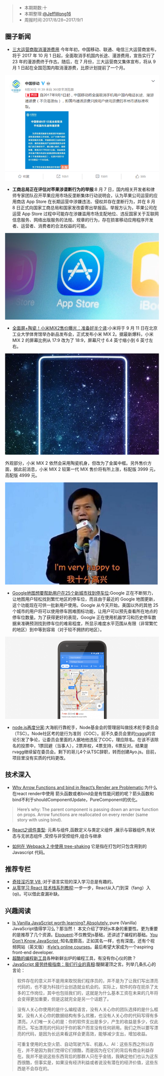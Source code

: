 
> - 本期期数:十  
> - 本期整理:[@JeffWong16](https://github.com/JeffWong16)
> - 周报时间:2017/8/28~2017/9/1 


## 圈子新闻

- [三大运营商取消漫游费用](http://www.geekpark.net/topics/221567) 今年年初，中国移动、联通、电信三大运营商宣布，将于 2017 年 10 月 1 日起，全面取消手机国内长途、漫游费用，宣告实行了 23 年的漫游费终于作古。随后，在 7 月份，三大运营商又集体宣布，将从 9 月 1 日起在全国范围内取消漫游费，比原计划提前了一个月。

![微博截图](https://raw.githubusercontent.com/EHDFE/ehdfe-weekly/master/assets/010.1.jpg)

- **工商总局正在评估对苹果涉垄断行为的举报**:8 月 7 日，国内相关开发者和律师专家团队召开苹果应用市场反垄断集体行动说明会，认为苹果公司运营的应用商店 App Store 在长期运营中涉嫌违法、侵权并存在垄断行为，并在 8 月 8 日正式向国家工商总局和国家发改委寄出举报函。举报方认为，苹果公司在运营 App Store 过程中可能存在涉嫌滥用市场支配地位、违反国家关于互联网信息服务、网络出版服务的法规、规章的行为，存在损害移动应用程序开发者、运营者、消费者的合法权益的可能。

![文案配图](https://raw.githubusercontent.com/EHDFE/ehdfe-weekly/master/assets/010.2.jpg)

- [全面屏+陶瓷！小米MIX2售价曝光：准备好半个肾](http://news.mydrivers.com/1/546/546447.htm):小米将于 9 月 11 日在北京工业大学体育馆举办新品发布会，正式发布小米 MIX 2。据最新爆料，小米 MIX 2 的屏幕比例从 17:9 改为了 18:9，屏幕尺寸 6.4 英寸缩小到 6 英寸左右。

![小米MIX2](https://raw.githubusercontent.com/EHDFE/ehdfe-weekly/master/assets/010.3.jpg)

外观部分，小米 MIX 2 依然会采用陶瓷机身，但改为了金属中框。另外售价方面，据此前消息，小米 MIX 2 较第一代 MIX 售价将有所上涨，标配版 3999 元，高配版 4999 元。

![Are you Ok？](https://raw.githubusercontent.com/EHDFE/ehdfe-weekly/master/assets/010.4.jpg)

- [Google地图想要帮助用户在25个新城市找到停车位](http://www.cnbeta.com/articles/tech/646399.htm):Google 正在不断努力，让地图用户轻松找到繁忙地区的停车位，而且由于最近的 Google 地图更新，这个功能现在可供一批新用户使用。Google 从今天开始，美国以外的其他 25 个城市的用户将可以使用停车困难图标功能，让用户可以预先查看所在地点的停车位数量。为了获得更好的表现，Google 正在使用机器学习和历史停车数据来准确预测找到停车位的难易程度，所显示难度水平范围从有限（非常繁忙的地区）到中等到容易（对于较不拥挤的地区）。

![Google地图想要帮助用户在25个新城市找到停车位](https://raw.githubusercontent.com/EHDFE/ehdfe-weekly/master/assets/010.5.png)


- [node.js再度分家](https://www.zhihu.com/question/64358787):大海航行靠舵手，Node基金会的管理层叫做技术舵手委员会（TSC）。Node社区考的是行为准则（COC）。前不久委员会里的[rvagg](https://github.com/rvagg)的言论引发了争论，让委员会里面的人据地他违反了COC，理应除名。在该不该除名的投票中，1票回避（当事人），2票弃权，4票支持，6票反对。结果是rvagg继续留在委员会。剩下的哥儿4个从TSC辞职，转而创建Ayo.js。目前，项目里没有实质的代码更改。


## 技术深入

- [Why Arrow Functions and bind in React’s Render are Problematic](https://medium.freecodecamp.org/why-arrow-functions-and-bind-in-reacts-render-are-problematic-f1c08b060e36):为什么在react render中使用 箭头函数或者bind会是有性能问题的呢？箭头函数和 bind不利于shouldComponentUpdate，PureComponent的优化。
>Here’s why: The parent component is passing down an arrow function on props. Arrow functions are reallocated on every render (same story with using bind).

- [React之组件类型](https://mp.weixin.qq.com/s/U4REXWqmVa-XgyR1_fUf7A): 元素与组件,函数定义与类定义组件 ,展示与容器组件,有状态与无状态组件 ,受控与非受控组件,组合与继承

- [如何在 Webpack 2 中使用 tree-shaking](http://mp.weixin.qq.com/s/Zi1xnMJp-iRLa-3L-aiVpA) 它是指在打包时只包含用到的 Javascript 代码。 


## 推荐专栏

- [奇技淫巧学 V8 ](https://zhuanlan.zhihu.com/p/28777722):对于语言实现的深入学习总是有趣的。
- [从零学习 React 技术栈系列教程](https://yubolun.com/):一步一步，React从入门到深（fang）入(qi)。可以借此查漏补缺。

## 兴趣阅读

- [Is Vanilla JavaScript worth learning? Absolutely.](https://medium.freecodecamp.org/is-vanilla-javascript-worth-learning-absolutely-c2c67140ac34):pure (Vanilla) JavaScript值得学习么？那当然！ 本文介绍了学好js本身的重要性。更为重要的是推荐了几个资源。[Eloquent](http://eloquentjavascript.net/):不仅教受js基础，还讲述了编程的基础。[You Don’t Know JavaScript ](https://github.com/getify/You-Dont-Know-JS):知名度颇高，正如其名一样，也有深度。还有个视频网站（英文版）:[Kyle’s online courses](https://frontendmasters.com/kyle-simpson/)。最后希望大家成为一个aspiring front-end developer.
- [超酷的编程新工具](https://www.oschina.net/translate/11-cool-new-coding-tools-to-know)各种新鲜出炉的编程工具，有没有你心仪的款？
- [JavaScript 疲劳终极指南：我们行业的真相](http://mp.weixin.qq.com/s/N-lusMVZ0nc77TyVIH74yQ):醍醐灌顶之言。列举几条扎心的言论：
>软件存在的意义并不是用来取悦我们程序员的，并不是为了让我们写出漂亮代码的，也不是为科技行业创造就业机会的。实际上，软件的存在扼杀了太多的工作岗位，其中也包括我们的，这就是为什么基本工资在未来的几年将会变得更加重要，但是这就完全是另一个话题了。

> 没有人关心你使用的是什么编程语言，没有人关心你的团队选择的是什么框架，没有人关心你的数据结构有多么优雅，也没有人关心你的代码写得有多漂亮。人们唯一关心的是：你的软件支出是多少，产生的收益是多少，仅此而已。写出漂亮的代码对于你的客户而言没有任何卵用。我们之所以要写漂亮的代码，是因为长远来看这样会更高效，能够减少支出，增加收益。

>可重复使用的太空火箭、自动驾驶汽车、机器人、AI：这些东西之所以存在，并不是因为我们觉得它们很酷，而是因为在它们的背后有商业利益存在。我并不是说这些东西背后的那群人只在乎金钱，我确定他们也认为这东西很酷，但事实是，如果没有经济利益或者说没有潜在的经济价值，这些东西是不会存在的。


